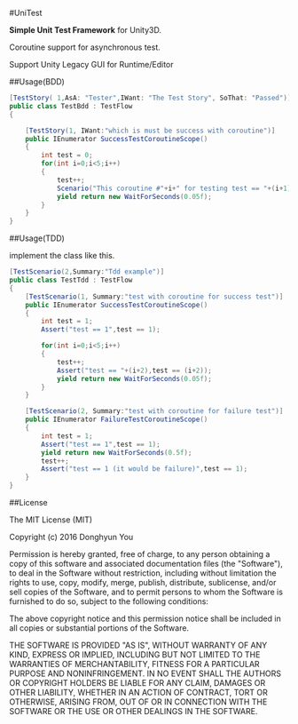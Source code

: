 #UniTest

**Simple Unit Test Framework** for Unity3D.

Coroutine support for asynchronous test.

Support Unity Legacy GUI for Runtime/Editor

##Usage(BDD)

```cs
[TestStory(	1,AsA: "Tester",IWant: "The Test Story", SoThat: "Passed")]
public class TestBdd : TestFlow
{

	[TestStory(1, IWant:"which is must be success with coroutine")]
	public IEnumerator SuccessTestCoroutineScope() 
	{
		int test = 0;
		for(int i=0;i<5;i++) 
		{
			test++;
			Scenario("This coroutine #"+i+" for testing test == "+(i+1)).ShouldBe("success",test == (i+1)).Done();
			yield return new WaitForSeconds(0.05f);
		}
	}
}
```

##Usage(TDD)

implement the class like this.

```cs
[TestScenario(2,Summary:"Tdd example")]
public class TestTdd : TestFlow
{
	[TestScenario(1, Summary:"test with coroutine for success test")]
	public IEnumerator SuccessTestCoroutineScope() 
	{
		int test = 1;
		Assert("test == 1",test == 1);

		for(int i=0;i<5;i++) 
		{
			test++;
			Assert("test == "+(i+2),test == (i+2));
			yield return new WaitForSeconds(0.05f);
		}
	}

	[TestScenario(2, Summary:"test with coroutine for failure test")]
	public IEnumerator FailureTestCoroutineScope() 
	{
		int test = 1;
		Assert("test == 1",test == 1);
		yield return new WaitForSeconds(0.5f);
		test++;
		Assert("test == 1 (it would be failure)",test == 1);
	}
}
```

##License

The MIT License (MIT)

Copyright (c) 2016 Donghyun You

Permission is hereby granted, free of charge, to any person obtaining a copy of this software and associated documentation files (the "Software"), to deal in the Software without restriction, including without limitation the rights to use, copy, modify, merge, publish, distribute, sublicense, and/or sell copies of the Software, and to permit persons to whom the Software is furnished to do so, subject to the following conditions:

The above copyright notice and this permission notice shall be included in all copies or substantial portions of the Software.

THE SOFTWARE IS PROVIDED "AS IS", WITHOUT WARRANTY OF ANY KIND, EXPRESS OR IMPLIED, INCLUDING BUT NOT LIMITED TO THE WARRANTIES OF MERCHANTABILITY, FITNESS FOR A PARTICULAR PURPOSE AND NONINFRINGEMENT. IN NO EVENT SHALL THE AUTHORS OR COPYRIGHT HOLDERS BE LIABLE FOR ANY CLAIM, DAMAGES OR OTHER LIABILITY, WHETHER IN AN ACTION OF CONTRACT, TORT OR OTHERWISE, ARISING FROM, OUT OF OR IN CONNECTION WITH THE SOFTWARE OR THE USE OR OTHER DEALINGS IN THE SOFTWARE.